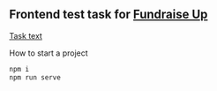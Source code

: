 ## Frontend test task for [Fundraise Up](https://fundraiseup.com/)

[Task text](https://fundraiseup.notion.site/Frontend-test-dba2aced238f42318ca7e3982e23f84a#569ccfa586a14ad685eafd2a67a69fc2)

How to start a project
 ```sh
 npm i
 npm run serve
```
